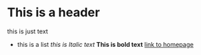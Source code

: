 # This is a header
this is just text
- this is a list
_this is Italic text_ 
**This is bold text**
[link to homepage](https://zesty-lemon.github.io/testWebsite/)
